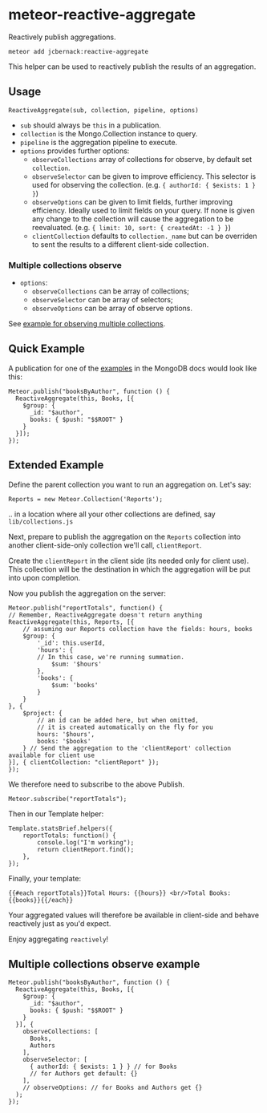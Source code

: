 # meteor-reactive-aggregate

Reactively publish aggregations.

    meteor add jcbernack:reactive-aggregate

This helper can be used to reactively publish the results of an aggregation.

## Usage
    ReactiveAggregate(sub, collection, pipeline, options)

- `sub` should always be `this` in a publication.
- `collection` is the Mongo.Collection instance to query.
- `pipeline` is the aggregation pipeline to execute.
- `options` provides further options:
  - `observeCollections` array of collections for observe, by default set `collection`.
  - `observeSelector` can be given to improve efficiency. This selector is used for observing the collection.
  (e.g. `{ authorId: { $exists: 1 } }`)
  - `observeOptions` can be given to limit fields, further improving efficiency. Ideally used to limit fields on your query.
  If none is given any change to the collection will cause the aggregation to be reevaluated.
  (e.g. `{ limit: 10, sort: { createdAt: -1 } }`)
  - `clientCollection` defaults to `collection._name` but can be overriden to sent the results
  to a different client-side collection. 

### Multiple collections observe

- `options`:
  - `observeCollections` can be array of collections;
  - `observeSelector` can be array of selectors;
  - `observeOptions` can be array of observe options.

See [example for observing multiple collections](#multiple-collections-observe-example).

## Quick Example

A publication for one of the
[examples](https://docs.mongodb.org/v3.0/reference/operator/aggregation/group/#group-documents-by-author)
in the MongoDB docs would look like this:

    Meteor.publish("booksByAuthor", function () {
      ReactiveAggregate(this, Books, [{
        $group: {
          _id: "$author",
          books: { $push: "$$ROOT" }
        }
      }]);
    });

## Extended Example

Define the parent collection you want to run an aggregation on. Let's say:

`Reports = new Meteor.Collection('Reports');`

.. in a location where all your other collections are defined, say `lib/collections.js`

Next, prepare to publish the aggregation on the `Reports` collection into another client-side-only collection we'll call, `clientReport`.

Create the `clientReport` in the client side (its needed only for client use). This  collection will be the destination in which the aggregation will be put into upon completion.

Now you publish the aggregation on the server:

    Meteor.publish("reportTotals", function() {
    // Remember, ReactiveAggregate doesn't return anything
    ReactiveAggregate(this, Reports, [{
        // assuming our Reports collection have the fields: hours, books
        $group: {
            '_id': this.userId,
            'hours': {
            // In this case, we're running summation. 
                $sum: '$hours'
            },
            'books': {
                $sum: 'books'
            }
        }
    }, {
        $project: {
        	// an id can be added here, but when omitted, 
            // it is created automatically on the fly for you
            hours: '$hours',
            books: '$books'
        } // Send the aggregation to the 'clientReport' collection available for client use
    }], { clientCollection: "clientReport" });
    });
    
We therefore need to subscribe to the above Publish.

`Meteor.subscribe("reportTotals");`

Then in our Template helper:

    Template.statsBrief.helpers({
        reportTotals: function() {
            console.log("I'm working");
            return clientReport.find();
        },
    });

Finally, your template:

    {{#each reportTotals}}Total Hours: {{hours}} <br/>Total Books: {{books}}{{/each}}

Your aggregated values will therefore be available in client-side and behave reactively just as you'd expect.

Enjoy aggregating `reactively`!

## Multiple collections observe example


    Meteor.publish("booksByAuthor", function () {
      ReactiveAggregate(this, Books, [{
        $group: {
          _id: "$author",
          books: { $push: "$$ROOT" }
        }
      }], {
        observeCollections: [
          Books,
          Authors
        ],
        observeSelector: [
          { authorId: { $exists: 1 } } // for Books
          // for Authors get default: {}
        ],
        // observeOptions: // for Books and Authors get {}
      );
    });
